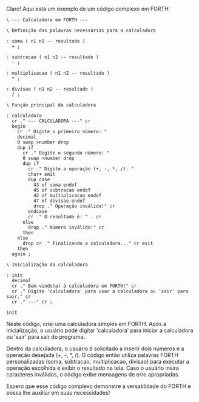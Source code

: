 Claro! Aqui está um exemplo de um código complexo em FORTH:

```
\ --- Calculadora em FORTH ---

\ Definição das palavras necessárias para a calculadora

: soma ( n1 n2 -- resultado )
  + ;

: subtracao ( n1 n2 -- resultado )
  - ;

: multiplicacao ( n1 n2 -- resultado )
  * ;

: divisao ( n1 n2 -- resultado )
  / ;

\ Função principal da calculadora

: calculadora
  cr ." --- CALCULADORA ---" cr
  begin
    cr ." Digite o primeiro número: " 
    decimal
    0 swap >number drop
    dup if
      cr ." Digite o segundo número: "
      0 swap >number drop
      dup if
        cr ." Digite a operação (+, -, *, /): "
        char+ emit
        dup case
          43 of soma endof
          45 of subtracao endof
          42 of multiplicacao endof
          47 of divisao endof
          drop ." Operação inválida!" cr
        endcase
        cr ." O resultado é: " . cr
      else
        drop ." Número inválido!" cr
      then
    else
      drop cr ." Finalizando a calculadora..." cr exit
    then
  again ;

\ Inicialização da calculadora

: init
  decimal
  cr ." Bem-vindo(a) à calculadora em FORTH!" cr
  cr ." Digite 'calculadora' para usar a calculadora ou 'sair' para sair." cr
  cr ." ---" cr ;

init
```

Neste código, criei uma calculadora simples em FORTH. Após a inicialização, o usuário pode digitar 'calculadora' para iniciar a calculadora ou 'sair' para sair do programa. 

Dentro da calculadora, o usuário é solicitado a inserir dois números e a operação desejada (+, -, *, /). O código então utiliza palavras FORTH personalizadas (soma, subtracao, multiplicacao, divisao) para executar a operação escolhida e exibir o resultado na tela. Caso o usuário insira caracteres inválidos, o código exibe mensagens de erro apropriadas.

Espero que esse código complexo demonstre a versatilidade do FORTH e possa lhe auxiliar em suas necessidades!